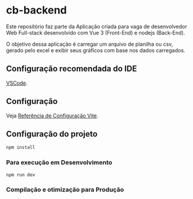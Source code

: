 # cb-backend

Este repositório faz parte da Aplicação criada para vaga de desenvolvedor Web Full-stack desenvolvido com Vue 3 (Front-End) e nodejs (Back-End).

O objetivo dessa aplicação é carregar um arquivo de planilha ou csv, gerado pelo excel e exibir seus gráficos com base nos dados carregados.
 

## Configuração recomendada do IDE

[VSCode](https://code.visualstudio.com/).

## Configuração

Veja [Referência de Configuração Vite](https://vitejs.dev/config/).

## Configuração do projeto

```sh
npm install
```

### Para execução em Desenvolvimento

```sh
npm run dev
```

### Compilação e otimização para Produção

```sh
```

